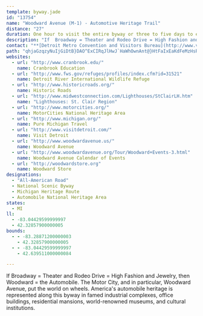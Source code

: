 ```yaml
---
template: byway.jade
id: "13754"
name: "Woodward Avenue (M-1) - Automotive Heritage Trail"
distance: "27"
duration: One hour to visit the entire byway or three to five days to enjoy the attractions
description: "If  Broadway = Theater and Rodeo Drive = High Fashion and Jewelry, then Woodward = the Automobile. The Motor City, and in particular, Woodward Avenue, put the world on wheels. America's automobile heritage is represented along this byway in famed industrial complexes, office buildings, residential mansions, world-renowned museums, and cultural institutions."
contact: "**[Detroit Metro Convention and Visitors Bureau](http://www.visitdetroit.com)**  \r\n 313-202-1800  \r\n 1-800-DETROIT (338-7648)  \r\n [Send E-mail](mailto:VIC@visitdetroit.com )  \r\n\r\n"
path: "qhjaGzqzyNuIjGiDtB}DAO^ExCIRqJlHwJ`HaWhOwnAnt@}HtFaIxEaKdFeMzHsRvKeOxJqn@b^oiElgC{c@bXwEjCkYvP[LU?sBhAsb@xWszBlrAiHhFsUtNgDjB_C`AwZrQyKzGyY|Psh@v[_N~HeIhF}F`FkLdLyZxX{FdFm@b@eOdNgn@bk@iu@`s@kXzW{BlBSNys@rr@u~CzxCcCrBkGtEmK|GoHzDoCjA}UtIyBfAkKfHyArAcD~DoBdDcLxUkClDaCdCcAx@yMrIc`@bVaGnE_rBjkB_GzEgKlGsDdCiBxA}CnCgClCoDpEaH`KcCxCsCxCqmArhAqkAngA}IxIoe@rb@sEpEeBhBaGlG}Ab@oP`@mEK}Ny@aA?{Hr@wHJ"
websites: 
  - url: "http://www.cranbrook.edu/"
    name: Cranbrook Education
  - url: "http://www.fws.gov/refuges/profiles/index.cfm?id=31521"
    name: Detroit River International Wildlife Refuge
  - url: "http://www.historicroads.org/"
    name: Historic Roads
  - url: "http://www.midwestconnection.com/Lighthouses/StClairLH.htm"
    name: "Lighthouses: St. Clair Region"
  - url: "http://www.motorcities.org/"
    name: MotorCities National Heritage Area
  - url: "http://www.michigan.org/"
    name: Pure Michigan Travel
  - url: "http://www.visitdetroit.com/"
    name: Visit Detroit
  - url: "http://www.woodwardavenue.us/"
    name: Woodward Avenue
  - url: "http://www.woodwardavenue.org/Tour/Woodward+Events-3.html"
    name: Woodward Avenue Calendar of Events
  - url: "http://woodwardstore.org"
    name: Woodward Store
designations: 
  - "All-American Road"
  - National Scenic Byway
  - Michigan Heritage Route
  - Automobile National Heritage Area
states: 
  - MI
ll: 
  - -83.04429599999997
  - 42.32857900000005
bounds: 
  - - -83.28871200000003
    - 42.32857900000005
  - - -83.04429599999997
    - 42.639511000000084

---
```


If  Broadway = Theater and Rodeo Drive = High Fashion and Jewelry, then Woodward = the Automobile. The Motor City, and in particular, Woodward Avenue, put the world on wheels. America's automobile heritage is represented along this byway in famed industrial complexes, office buildings, residential mansions, world-renowned museums, and cultural institutions.